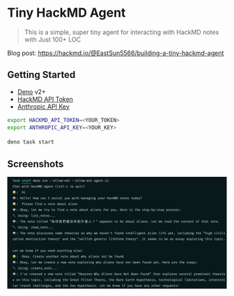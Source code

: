 # Tiny HackMD Agent

> This is a simple, super tiny agent for interacting with HackMD notes with Just
> 100+ LOC

Blog post: <https://hackmd.io/@EastSun5566/building-a-tiny-hackmd-agent>

## Getting Started

- [Deno](https://deno.com/) v2+
- [HackMD API Token](https://hackmd.io/settings#api)
- [Anthropic API Key](https://console.anthropic.com/account/keys)

```bash
export HACKMD_API_TOKEN=<YOUR_TOKEN>
export ANTHROPIC_API_KEY=<YOUR_KEY>

deno task start
```

## Screenshots

![Conversation Screenshot](Screenshot.png)

